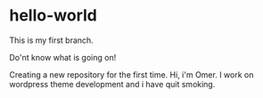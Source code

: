 # hello-world


This is my first branch.

Do'nt know what is going on!

Creating a new repository for the first time.
Hi, i'm Omer. I work on wordpress theme development and i have quit smoking.

